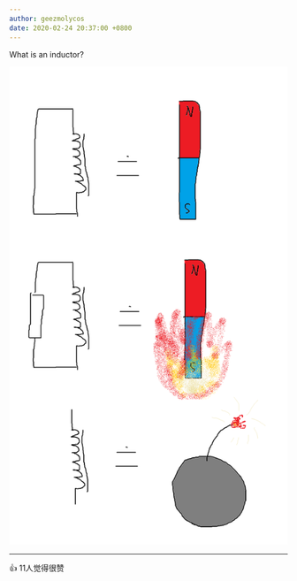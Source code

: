 ```yaml
---
author: geezmolycos
date: 2020-02-24 20:37:00 +0800
---
```


What is an inductor?

![](/assets/images/qq-zone/2020-02-24-inductor.png)

---
👍 11人觉得很赞
